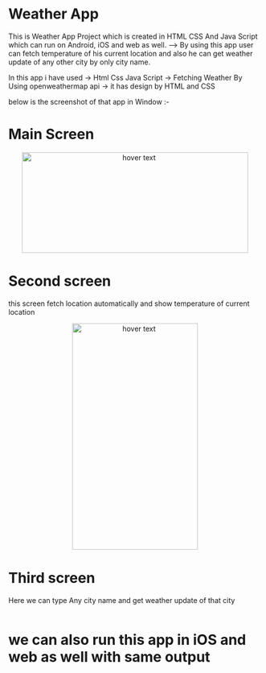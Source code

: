 #  Weather App

This is Weather App Project which is created in HTML CSS And Java Script which can run on Android, iOS and web as well.
--> By using this app user can fetch temperature of his current location and also he can get weather update of any other city by only
    city name.
    
In this app i have used
 -> Html Css Java Script
 -> Fetching Weather By Using openweathermap api
 -> it has design by HTML and CSS

below is the screenshot of that app in Window :-

# Main Screen
<p align="center">
    <img src="https://user-images.githubusercontent.com/128953865/229284412-91bf30ab-1381-4472-a61f-463fd09eda72.png" width="450"height="200" title="hover text">

</p>

# Second screen

this screen fetch location automatically and show temperature of current location

<p align="center">
  <img src="https://user-images.githubusercontent.com/68633415/210749978-ff47890c-e12e-4d96-ae2d-a50b79838535.jpg" width="250"height="450"  title="hover text">
  </p>
 
 # Third screen
 Here we can type Any city name and get weather update of that city 
 <p align="center">
 <img src="">
 </p>
 
 
 # we can also run this app in iOS and web as well with same output
